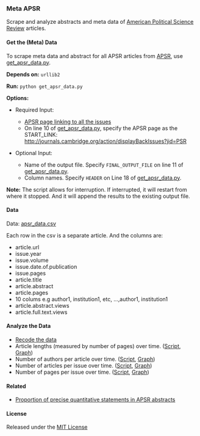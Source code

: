 ### Meta APSR

Scrape and analyze abstracts and meta data of [American Political Science Review](http://journals.cambridge.org/action/displayJournal?jid=PSR) articles.

#### Get the (Meta) Data

To scrape meta data and abstract for all APSR articles from [APSR](http://journals.cambridge.org/action/displayBackIssues?jid=PSR), use [get_apsr_data.py](scripts/get_apsr_data.py). 

**Depends on:**  `urllib2`

**Run:**  `python get_apsr_data.py`

**Options:**

* Required Input: 
   * [APSR page linking to all the issues](http://journals.cambridge.org/action/displayBackIssues?jid=PSR)
   * On line 10 of [get_apsr_data.py](scripts/get_apsr_data.py), specify the APSR page as the START_LINK: http://journals.cambridge.org/action/displayBackIssues?jid=PSR

* Optional Input:
   * Name of the output file. Specify `FINAL_OUTPUT_FILE` on line 11 of [get_apsr_data.py](scripts/get_apsr_data.py).
   * Column names. Specify `HEADER` on Line 18 of [get_apsr_data.py](scripts/get_apsr_data.py).

**Note:** The script allows for interruption. If interrupted, it will restart from where it stopped. And it will append the results to the existing output file.

#### Data

Data: [apsr_data.csv](data/apsr_data.csv)  
   
Each row in the csv is a separate article. And the columns are:  
   * article.url
   * issue.year
   * issue.volume 
   * issue.date.of.publication
   * issue.pages
   * article.title
   * article.abstract
   * article.pages
   * 10 colums e.g author1, institution1, etc, ...,author1, institution1 
   * article.abstract.views
   * article.full.text.views

#### Analyze the Data

* [Recode the data](scripts/meta_apsr.R)
* Article lengths (measured by number of pages) over time. ([Script](scripts/article_length.R), [Graph](figs/n_pages_per_article_over_time.pdf))  
* Number of authors per article over time. ([Script](scripts/n_authors.R), [Graph](figs/n_authors_per_article_over_time.pdf))  
* Number of articles per issue over time. ([Script](scripts/articles_per_issue.R), [Graph](figs/articles_per_issue_over_time.pdf))  
* Number of pages per issue over time. ([Script](scripts/issue_length.R), [Graph](figs/pages_per_issue_over_time.pdf))  

#### Related

* [Proportion of precise quantitative statements in APSR abstracts](https://github.com/soodoku/quant-discipline)

#### License

Released under the [MIT License](License.md)